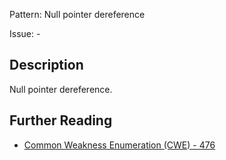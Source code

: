 Pattern: Null pointer dereference

Issue: -

## Description

Null pointer dereference.

## Further Reading

* [Common Weakness Enumeration (CWE) - 476](https://cwe.mitre.org/data/definitions/476.html)